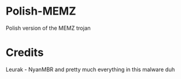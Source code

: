 # Polish-MEMZ
Polish version of the MEMZ trojan

# Credits
Leurak - NyanMBR and pretty much everything in this malware duh
